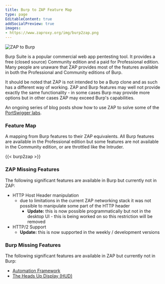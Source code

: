 ```yaml
---
title: Burp to ZAP Feature Map
type: page
EditableContent: true
addSocialPreview: true
images:
- https://www.zaproxy.org/img/burp2zap.png
---
```


![ZAP to Burp](/img/burp2zap.png)

Burp Suite is a popular commercial web app pentesting tool.
It provides a free (closed source) Community edition and a paid for Professional edition.
Many people are unaware that ZAP provides most of the features available in both the Professional and Community editions of Burp.

It should be noted that ZAP is not intended to be a Burp clone and as such has a different way of working.
ZAP and Burp features may well not provide exactly the same functionality - 
in some cases Burp may provide more options but in other cases ZAP may exceed Burp's capabilities. 

An ongoing series of blog posts show how to use ZAP to solve some of the [PortSwigger labs](/tags/portswigger-lab/).

### Feature Map

A mapping from Burp features to their ZAP equivalents.
All Burp features are available in the Professional edition but some features are not available in the Community edition, or are throttled like the Intruder.

{{< burp2zap >}}

### ZAP Missing Features

The following significant features are available in Burp but currently not in ZAP:

* HTTP Host Header manipulation
  * due to limitations in the current ZAP networking stack it was not possible to manipulate some part of the HTTP header
    * __Update:__ this is now possible programmatically but not in the desktop UI - this is being worked on so this restriction will be removed
* HTTP/2 Support
  * __Update:__ this is now supported in the weekly / development versions

### Burp Missing Features

The following significant features are available in ZAP but currently not in Burp:

* [Automation Framework](/docs/automate/automation-framework/)
* [The Heads Up Display (HUD)](https://github.com/zaproxy/zap-hud)
